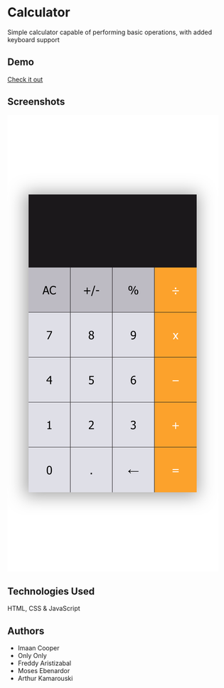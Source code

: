 # Calculator
Simple calculator capable of performing basic operations, with added keyboard support

## Demo
[Check it out](https://kreativstorm-frontend-training.github.io/calculator-project/)

## Screenshots
![App Screenshot](./images/screenshot.png)

## Technologies Used
HTML, CSS & JavaScript

## Authors
- Imaan Cooper
- Only Only
- Freddy Aristizabal
- Moses Ebenardor
- Arthur Kamarouski